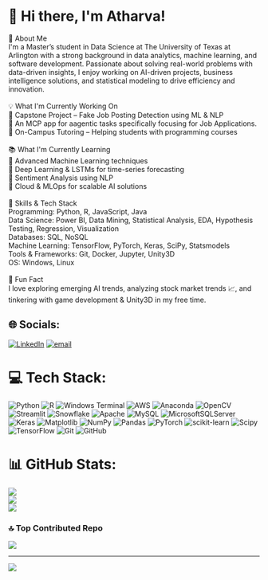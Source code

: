 # 👋 Hi there, I'm Atharva!
🚀 About Me<br>I'm a Master’s student in Data Science at The University of Texas at Arlington with a strong background in data analytics, machine learning, and software development. Passionate about solving real-world problems with data-driven insights, I enjoy working on AI-driven projects, business intelligence solutions, and statistical modeling to drive efficiency and innovation.<br><br>💡 What I'm Currently Working On<br>🔹 Capstone Project – Fake Job Posting Detection using ML & NLP<br>🔹 An MCP app for aagentic tasks specifically focusing for Job Applications.<br>🔹 On-Campus Tutoring – Helping students with programming courses<br><br>📚 What I'm Currently Learning<br>🔹 Advanced Machine Learning techniques<br>🔹 Deep Learning & LSTMs for time-series forecasting<br>🔹 Sentiment Analysis using NLP<br>🔹 Cloud & MLOps for scalable AI solutions<br><br>🎯 Skills & Tech Stack<br>Programming: Python, R, JavaScript, Java<br>Data Science: Power BI, Data Mining, Statistical Analysis, EDA, Hypothesis Testing, Regression, Visualization<br>Databases: SQL, NoSQL<br>Machine Learning: TensorFlow, PyTorch, Keras, SciPy, Statsmodels<br>Tools & Frameworks: Git, Docker, Jupyter, Unity3D<br>OS: Windows, Linux<br><br>🎉 Fun Fact<br>I love exploring emerging AI trends, analyzing stock market trends 📈, and tinkering with game development & Unity3D in my free time.


## 🌐 Socials:
[![LinkedIn](https://img.shields.io/badge/LinkedIn-%230077B5.svg?logo=linkedin&logoColor=white)](https://www.linkedin.com/in/atharva-v-kapadnis)
[![email](https://img.shields.io/badge/Email-D14836?logo=gmail&logoColor=white)](mailto:kapadnis.atharva4@gmail.com) 

# 💻 Tech Stack:
![Python](https://img.shields.io/badge/python-3670A0?style=flat&logo=python&logoColor=ffdd54) ![R](https://img.shields.io/badge/r-%23276DC3.svg?style=flat&logo=r&logoColor=white) ![Windows Terminal](https://img.shields.io/badge/Windows%20Terminal-%234D4D4D.svg?style=flat&logo=windows-terminal&logoColor=white) ![AWS](https://img.shields.io/badge/AWS-%23FF9900.svg?style=flat&logo=amazon-aws&logoColor=white) ![Anaconda](https://img.shields.io/badge/Anaconda-%2344A833.svg?style=flat&logo=anaconda&logoColor=white) ![OpenCV](https://img.shields.io/badge/opencv-%23white.svg?style=flat&logo=opencv&logoColor=white) ![Streamlit](https://img.shields.io/badge/Streamlit-%23FE4B4B.svg?style=flat&logo=streamlit&logoColor=white) ![Snowflake](https://img.shields.io/badge/snowflake-%2329B5E8.svg?style=flat&logo=snowflake&logoColor=white) ![Apache](https://img.shields.io/badge/apache-%23D42029.svg?style=flat&logo=apache&logoColor=white) ![MySQL](https://img.shields.io/badge/mysql-4479A1.svg?style=flat&logo=mysql&logoColor=white) ![MicrosoftSQLServer](https://img.shields.io/badge/Microsoft%20SQL%20Server-CC2927?style=flat&logo=microsoft%20sql%20server&logoColor=white) ![Keras](https://img.shields.io/badge/Keras-%23D00000.svg?style=flat&logo=Keras&logoColor=white) ![Matplotlib](https://img.shields.io/badge/Matplotlib-%23ffffff.svg?style=flat&logo=Matplotlib&logoColor=black) ![NumPy](https://img.shields.io/badge/numpy-%23013243.svg?style=flat&logo=numpy&logoColor=white) ![Pandas](https://img.shields.io/badge/pandas-%23150458.svg?style=flat&logo=pandas&logoColor=white) ![PyTorch](https://img.shields.io/badge/PyTorch-%23EE4C2C.svg?style=flat&logo=PyTorch&logoColor=white) ![scikit-learn](https://img.shields.io/badge/scikit--learn-%23F7931E.svg?style=flat&logo=scikit-learn&logoColor=white) ![Scipy](https://img.shields.io/badge/SciPy-%230C55A5.svg?style=flat&logo=scipy&logoColor=%white) ![TensorFlow](https://img.shields.io/badge/TensorFlow-%23FF6F00.svg?style=flat&logo=TensorFlow&logoColor=white) ![Git](https://img.shields.io/badge/git-%23F05033.svg?style=flat&logo=git&logoColor=white) ![GitHub](https://img.shields.io/badge/github-%23121011.svg?style=flat&logo=github&logoColor=white)
# 📊 GitHub Stats:
![](https://github-readme-stats.vercel.app/api?username=atharvakapadnis&theme=ayu-mirage&hide_border=false&include_all_commits=true&count_private=true)<br/>
![](https://github-readme-streak-stats.herokuapp.com/?user=atharvakapadnis&theme=ayu-mirage&hide_border=false)<br/>
![](https://github-readme-stats.vercel.app/api/top-langs/?username=atharvakapadnis&theme=ayu-mirage&hide_border=false&include_all_commits=true&count_private=true&layout=compact)

### 🔝 Top Contributed Repo
![](https://github-contributor-stats.vercel.app/api?username=atharvakapadnis&limit=5&theme=ayu-mirage&combine_all_yearly_contributions=true)

---
[![](https://visitcount.itsvg.in/api?id=atharvakapadnis&icon=0&color=0)](https://visitcount.itsvg.in)

<!-- Proudly created with GPRM ( https://gprm.itsvg.in ) -->
